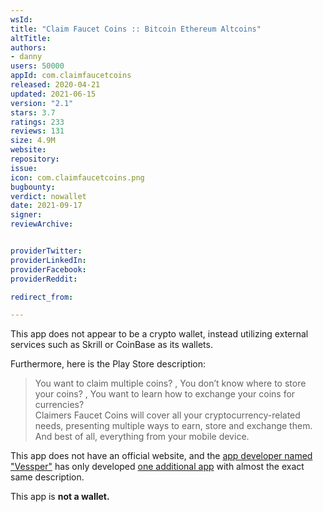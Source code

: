 ```yaml
---
wsId: 
title: "Claim Faucet Coins :: Bitcoin Ethereum Altcoins"
altTitle: 
authors:
- danny
users: 50000
appId: com.claimfaucetcoins
released: 2020-04-21
updated: 2021-06-15
version: "2.1"
stars: 3.7
ratings: 233
reviews: 131
size: 4.9M
website: 
repository: 
issue: 
icon: com.claimfaucetcoins.png
bugbounty: 
verdict: nowallet
date: 2021-09-17
signer: 
reviewArchive:


providerTwitter: 
providerLinkedIn: 
providerFacebook: 
providerReddit: 

redirect_from:

---
```



This app does not appear to be a crypto wallet, instead utilizing external services such as Skrill or CoinBase as its wallets.

Furthermore, here is the Play Store description:

> You want to claim multiple coins? , You don’t know where to store your coins? , You want to learn how to exchange your coins for currencies? <br>
Claimers Faucet Coins will cover all your cryptocurrency-related needs, presenting multiple ways to earn, store and exchange them. And best of all, everything from your mobile device.

This app does not have an official website, and the [app developer named "Vessper"](https://play.google.com/store/apps/developer?id=Vessper) has only developed [one additional app](https://play.google.com/store/apps/details?id=com.claimersmulticoins) with almost the exact same description.

This app is **not a wallet.**